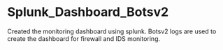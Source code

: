 # Splunk_Dashboard_Botsv2
Created the monitoring dashboard using splunk. Botsv2 logs are used to create the dashboard for firewall and IDS monitoring.
